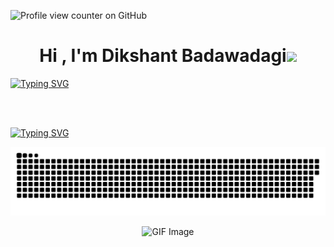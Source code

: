 ![Profile view counter on GitHub](https://komarev.com/ghpvc/?username=DikshantBadawadagi)

<h1 align="center"><b>Hi , I'm Dikshant Badawadagi</b><img src="https://media.giphy.com/media/hvRJCLFzcasrR4ia7z/giphy.gif" width="35"></h1>

<a href="https://git.io/typing-svg">
  <img src="https://readme-typing-svg.demolab.com?font=Fira+Code&duration=4000&pause=100&center=true&vCenter=true&random=false&width=500&lines=Full+Stack+Developer%2C;Machine+Learning%2C;DevOps" alt="Typing SVG" />
</a>

<br><br>

<a href="https://git.io/typing-svg">
  <img src="https://readme-typing-svg.demolab.com?font=Fira+Code&weight=500&size=25&duration=500&pause=1000&color=E1E456&center=true&multiline=true&random=false&width=1100&height=500&lines=
DDDDDD....III...KK..KK...SSSSS....HH..HH...AAA...NN...NN...TTTTTTT;
DD..DD.....II...KK.KK....SS.......HH..HH..A.A.A..NNN..NN....TTT...;
DD..DD.....II...KKKK......SSSS....HHHHHH..AAAAAA..NN.N.NN....TTT...;
DD..DD.....II...KK.KK........SS...HH..HH.A.....A..NN..NNN....TTT...;
DDDDDD....III...KK..KK...SSSSS....HH..HH.A.....A..NN...NN....TTT...;
--------------------------------------------------------------------------------;
BB..BB...AA...DDDDDD...AA...WW...WW...AA...DDDDDD...AA...GGGGG..II;
BB..BB..A..A..DD..DD..A..A..WW.W.WW..A..A..DD..DD..A..A..GG......II;
BBBBB...AAAAA..DD..DD..AAAAA..WW.W.WW..AAAAA..DD..DD..AAAAA..GG.GG..II;
BB..BB.A....A..DD..DD.A....A.WWW.WWW.A....A.DD..DD.A....A.GG..GG..II;
BB..BB.A....A..DDDDDD.A....A.WW...WW.A....A.DDDDDD.A....A.GGGGG...II
" alt="Typing SVG" />
</a>


![Snake eating DIKSHANT](https://raw.githubusercontent.com/DikshantBadawadagi/DikshantBadawadagi/output/dikshant-snake.svg)

<p align="center">
  <img src="https://repository-images.githubusercontent.com/588181932/e36ec678-7984-4cdd-8e4c-a3932772ff8e" alt="GIF Image" />
</p>
